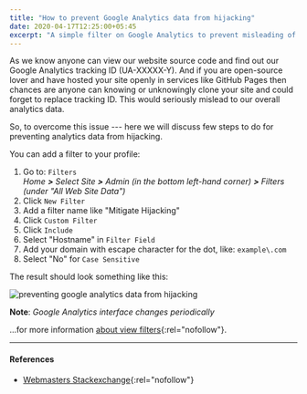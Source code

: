 ```yaml
---
title: "How to prevent Google Analytics data from hijacking"
date: 2020-04-17T12:25:00+05:45
excerpt: "A simple filter on Google Analytics to prevent misleading of your website pageviews data."
---
```


As we know anyone can view our website source code and find out our Google Analytics tracking ID (UA-XXXXX-Y). And if you are open-source lover and have hosted your site openly in services like GitHub Pages then chances are anyone can knowing or unknowingly clone your site and could forget to replace tracking ID. This would seriously mislead to our overall analytics data.

So, to overcome this issue --- here we will discuss few steps to do for preventing analytics data from hijacking.

You can add a filter to your profile:

1. Go to: `Filters` <br />
   _Home **>** Select Site **>** Admin (in the bottom left-hand corner) **>** Filters (under "All Web Site Data")_
2. Click `New Filter`
3. Add a filter name like "Mitigate Hijacking"
4. Click `Custom Filter`
5. Click `Include`
6. Select "Hostname" in `Filter Field`
7. Add your domain with escape character for the dot, like: `example\.com`
8. Select "No" for `Case Sensitive`

The result should look something like this:

![preventing google analytics data from hijacking](/uploads/20200417-ga-filter-domain.png)

**Note**: _Google Analytics interface changes periodically_

...for more information [about view filters](https://support.google.com/analytics/answer/1033162?hl=en){:rel="nofollow"}.

---

#### References

- [Webmasters Stackexchange](https://webmasters.stackexchange.com/questions/56713/could-somebody-hijack-my-google-analytics-for-a-site){:rel="nofollow"}
